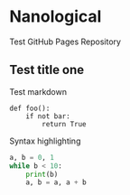 # Nanological
Test GitHub Pages Repository

## Test title one
Test markdown

```
def foo():
    if not bar:
        return True
```

Syntax highlighting

```python
a, b = 0, 1
while b < 10:
    print(b)
    a, b = a, a + b
```
